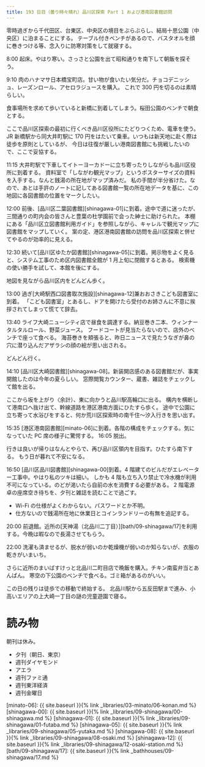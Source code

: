 ```yaml
---
title: 193 日目（曇り時々晴れ）品川区探索 Part 1 および港南図書館訪問
---
```


零時過ぎから千代田区、台東区、中央区の境目をぶらぶらし、結局十思公園（中央区）に泊まることにする。
テーブル付きベンチがあるので、バスタオルを顔に巻きつける等、念入りに防寒対策をして就寝する。

8:00 起床。やはり寒い。さっさと公園を出て昭和通りを南下して朝飯を探そう。

9:10 肉のハナマサ日本橋宝町店。甘い物が食いたい気分だ。チョコデニッシュ、レーズンロール、アセロラジュースを購入。
これで 300 円を切るのは素晴らしい。

食事場所を求めて歩いていると新橋に到着してしまう。桜田公園のベンチで朝食とする。

ここで品川区探索の最初に行くべき品川区役所にたどりつくため、電車を使う。
JR 新橋駅から同大井町駅に 170 円をはたいて乗車。いつもは新天地に赴く際は徒歩を原則としているが、
今日は往復が厳しい港南図書館にも挑戦したいので、ここで妥協する。

11:15 大井町駅で下車してイトーヨーカドーに立ち寄ったりしながらも品川区役所に到着する。
資料室で「しながわ観光マップ」というポスターサイズの資料を入手する。なんと銭湯の所在地がマップ済みだ。
私の手間が半分省けた。なので、あとは手許のノートに記してある図書館一覧の所在地データを基に、この地図に各図書館の位置をマークしたい。

12:00 前後、[品川区二葉図書館][shinagawa-01]に到着。途中で道に迷ったが、三間通りの町内会の皆さんと豊葉の杜学園前で会った紳士に助けられた。
本棚にある「品川区立図書館利用ガイド」を参照しながら、キャレルで観光マップに図書館をマップしていく。
案の定、港区港南図書館の訪問を品川区探索と併せてやるのが効率的に見える。

12:30 続いて[品川区ゆたか図書館][shinagawa-05]に到着。掲示物をよく見ると、システム工事のため区内図書館全館が 1 月上旬に閉館するとある。
検索機の使い勝手を試して、本館を後にする。

地図を見ながら品川区内をどんどん歩く。

13:00 過ぎ[大崎駅西口図書取次施設][shinagawa-12]兼おおさきこども図書室に到着。
「こども図書室」とあるし、ドアを開けたら受付のお姉さんに不意に挨拶されてしまって慌てて辞去。

13:40 ライフ大崎ニューシティ店で昼食を調達する。納豆巻き二本、ウィンナータルタルロール、野菜ジュース。
フードコートが見当たらないので、店外のベンチで座って食べる。
海苔巻きを頬張ると、昨日ニュースで見たうなぎが鼻の穴に潜り込んだアザラシの顔の絵が思い出される。

どんどん行く。

14:10 [品川区大崎図書館][shinagawa-08]。新装開店感のある図書館だが、事実開館したのは今年の夏らしい。
窓際閲覧カウンター、蔵書、雑誌をチェックして館を出る。

ここから坂を上がり〈余計）、東に向かうと品川駅高輪口に出る。
構内を横断して港南口へ抜け出て、幹線道路を港区港南方面にひたすら歩く。
途中で公園に立ち寄って水浴びをすると、何か荒川区探索時の南千住～汐入行きを思い出す。

15:35 [港区港南図書館][minato-06]に到着。各階の構成をチェックする。気になっていた PC 席の様子に驚愕する。
16:05 脱出。

行きは良いが帰りはなんとやらで、再び品川区領内を目指す。ひたすら南下する。
もう日が暮れて不安になる。

16:50 [品川区品川図書館][shinagawa-00]到着。4 階建てのビルだがエレベーター工事中。やはり私のツキは細い。
しかも 4 階も立ち入り禁止で冷水機が利用不可になっている。のどが渇いたら自前の水を消費する必要がある。
2 階電源卓の座席空き待ちを、夕刊と雑誌を読むことで過ごす。

* Wi-Fi の仕様がよくわからない。パスワードとか不明。
* 仕方ないので銭湯所在地に休業日とコインランドリーの有無を追記する。

20:00 前退館。近所の[天神湯（北品川二丁目）][bath/09-shinagawa/17]を利用する。今晩は暇なので長湯させてもらう。

22:00 洗濯も済ませるが、脱水が弱いのか乾燥機が弱いのか知らないが、衣服の乾きがいまいち。

さらに近所のまいばすけっと北品川二町目店で晩飯を購入。チキン南蛮弁当とあんぱん。
寒空の下公園のベンチで食べる。ゴミ箱があるのがいい。

この日の残りは徒歩での移動で終始する。
北品川駅から五反田駅まで進み、小高いエリアの上大崎一丁目の謎の児童遊園で寝る。

# 読み物

朝刊は休み。

* 夕刊（朝日、東京）
* 週刊ダイヤモンド
* アエラ
* 週刊ファミ通
* 週刊東洋経済
* 週刊金曜日

[minato-06]: {{ site.baseurl }}{% link _libraries/03-minato/06-konan.md %}
[shinagawa-00]: {{ site.baseurl }}{% link _libraries/09-shinagawa/00-shinagawa.md %}
[shinagawa-01]: {{ site.baseurl }}{% link _libraries/09-shinagawa/01-futaba.md %}
[shinagawa-05]: {{ site.baseurl }}{% link _libraries/09-shinagawa/05-yutaka.md %}
[shinagawa-08]: {{ site.baseurl }}{% link _libraries/09-shinagawa/08-osaki.md %}
[shinagawa-12]: {{ site.baseurl }}{% link _libraries/09-shinagawa/12-osaki-station.md %}
[bath/09-shinagawa/17]: {{ site.baseurl }}{% link _bathhouses/09-shinagawa/17.md %}
